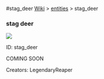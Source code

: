 #stag_deer
<a href="/wiki.html">Wiki</a> > <a href="/posts/wiki/entities">entities</a> > <a>stag_deer</a>
<div class="iteminfo">
<h3>stag deer</h3>
<img class="pixelimage" src="https://dragon-force-studio.com/images/EF_wiki/stag_deer.png">

<a class="iteminfoitem">ID: stag_deer</a></div>
COMING SOON

Creators: LegendaryReaper
